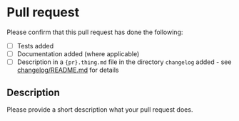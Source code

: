 # Pull request

Please confirm that this pull request has done the following:

- [ ] Tests added
- [ ] Documentation added (where applicable)
- [ ] Description in a `{pr}.thing.md` file in the directory `changelog` added - see [changelog/README.md](https://github.com/pik-primap/primap2/blob/main/changelog/README.md) for details

## Description

Please provide a short description what your pull request does.
